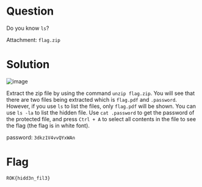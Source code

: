 # Question
Do you know `ls`?

Attachment: `flag.zip`

# Solution
![image](https://github.com/encient/FSECSS-Rise-of-Kali-2023-Beginner-CTF-Writeup/assets/95013757/0f420ee2-8953-426a-94e7-5e5eef54c3a3)

Extract the zip file by using the command `unzip flag.zip`. You will see that there are two files being extracted which is `flag.pdf` and `.password`. However, if you use `ls` to list the files, only `flag.pdf` will be shown. You can use `ls -la` to list the hidden file. Use `cat .password` to get the password of the protected file, and press `Ctrl + A` to select all contents in the file to see the flag (the flag is in white font).

password: `3dkz1V4vvQYxWAn`


# Flag
`ROK{hidd3n_fil3}`
